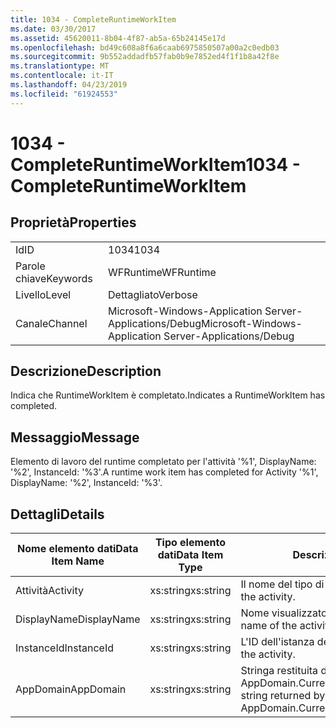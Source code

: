 ```yaml
---
title: 1034 - CompleteRuntimeWorkItem
ms.date: 03/30/2017
ms.assetid: 45620011-8b04-4f87-ab5a-65b24145e17d
ms.openlocfilehash: bd49c608a8f6a6caab6975850507a00a2c0edb03
ms.sourcegitcommit: 9b552addadfb57fab0b9e7852ed4f1f1b8a42f8e
ms.translationtype: MT
ms.contentlocale: it-IT
ms.lasthandoff: 04/23/2019
ms.locfileid: "61924553"
---
```

# <a name="1034---completeruntimeworkitem"></a><span data-ttu-id="3b5a6-102">1034 - CompleteRuntimeWorkItem</span><span class="sxs-lookup"><span data-stu-id="3b5a6-102">1034 - CompleteRuntimeWorkItem</span></span>
## <a name="properties"></a><span data-ttu-id="3b5a6-103">Proprietà</span><span class="sxs-lookup"><span data-stu-id="3b5a6-103">Properties</span></span>  
  
|||  
|-|-|  
|<span data-ttu-id="3b5a6-104">Id</span><span class="sxs-lookup"><span data-stu-id="3b5a6-104">ID</span></span>|<span data-ttu-id="3b5a6-105">1034</span><span class="sxs-lookup"><span data-stu-id="3b5a6-105">1034</span></span>|  
|<span data-ttu-id="3b5a6-106">Parole chiave</span><span class="sxs-lookup"><span data-stu-id="3b5a6-106">Keywords</span></span>|<span data-ttu-id="3b5a6-107">WFRuntime</span><span class="sxs-lookup"><span data-stu-id="3b5a6-107">WFRuntime</span></span>|  
|<span data-ttu-id="3b5a6-108">Livello</span><span class="sxs-lookup"><span data-stu-id="3b5a6-108">Level</span></span>|<span data-ttu-id="3b5a6-109">Dettagliato</span><span class="sxs-lookup"><span data-stu-id="3b5a6-109">Verbose</span></span>|  
|<span data-ttu-id="3b5a6-110">Canale</span><span class="sxs-lookup"><span data-stu-id="3b5a6-110">Channel</span></span>|<span data-ttu-id="3b5a6-111">Microsoft-Windows-Application Server-Applications/Debug</span><span class="sxs-lookup"><span data-stu-id="3b5a6-111">Microsoft-Windows-Application Server-Applications/Debug</span></span>|  
  
## <a name="description"></a><span data-ttu-id="3b5a6-112">Descrizione</span><span class="sxs-lookup"><span data-stu-id="3b5a6-112">Description</span></span>  
 <span data-ttu-id="3b5a6-113">Indica che RuntimeWorkItem è completato.</span><span class="sxs-lookup"><span data-stu-id="3b5a6-113">Indicates a RuntimeWorkItem has completed.</span></span>  
  
## <a name="message"></a><span data-ttu-id="3b5a6-114">Messaggio</span><span class="sxs-lookup"><span data-stu-id="3b5a6-114">Message</span></span>  
 <span data-ttu-id="3b5a6-115">Elemento di lavoro del runtime completato per l'attività '%1', DisplayName: '%2', InstanceId: '%3'.</span><span class="sxs-lookup"><span data-stu-id="3b5a6-115">A runtime work item has completed for Activity '%1', DisplayName: '%2', InstanceId: '%3'.</span></span>  
  
## <a name="details"></a><span data-ttu-id="3b5a6-116">Dettagli</span><span class="sxs-lookup"><span data-stu-id="3b5a6-116">Details</span></span>  
  
|<span data-ttu-id="3b5a6-117">Nome elemento dati</span><span class="sxs-lookup"><span data-stu-id="3b5a6-117">Data Item Name</span></span>|<span data-ttu-id="3b5a6-118">Tipo elemento dati</span><span class="sxs-lookup"><span data-stu-id="3b5a6-118">Data Item Type</span></span>|<span data-ttu-id="3b5a6-119">Descrizione</span><span class="sxs-lookup"><span data-stu-id="3b5a6-119">Description</span></span>|  
|--------------------|--------------------|-----------------|  
|<span data-ttu-id="3b5a6-120">Attività</span><span class="sxs-lookup"><span data-stu-id="3b5a6-120">Activity</span></span>|<span data-ttu-id="3b5a6-121">xs:string</span><span class="sxs-lookup"><span data-stu-id="3b5a6-121">xs:string</span></span>|<span data-ttu-id="3b5a6-122">Il nome del tipo di attività.</span><span class="sxs-lookup"><span data-stu-id="3b5a6-122">The type name of the activity.</span></span>|  
|<span data-ttu-id="3b5a6-123">DisplayName</span><span class="sxs-lookup"><span data-stu-id="3b5a6-123">DisplayName</span></span>|<span data-ttu-id="3b5a6-124">xs:string</span><span class="sxs-lookup"><span data-stu-id="3b5a6-124">xs:string</span></span>|<span data-ttu-id="3b5a6-125">Nome visualizzato dell'attività.</span><span class="sxs-lookup"><span data-stu-id="3b5a6-125">The display name of the activity.</span></span>|  
|<span data-ttu-id="3b5a6-126">InstanceId</span><span class="sxs-lookup"><span data-stu-id="3b5a6-126">InstanceId</span></span>|<span data-ttu-id="3b5a6-127">xs:string</span><span class="sxs-lookup"><span data-stu-id="3b5a6-127">xs:string</span></span>|<span data-ttu-id="3b5a6-128">L'ID dell'istanza dell'attività.</span><span class="sxs-lookup"><span data-stu-id="3b5a6-128">The instance id of the activity.</span></span>|  
|<span data-ttu-id="3b5a6-129">AppDomain</span><span class="sxs-lookup"><span data-stu-id="3b5a6-129">AppDomain</span></span>|<span data-ttu-id="3b5a6-130">xs:string</span><span class="sxs-lookup"><span data-stu-id="3b5a6-130">xs:string</span></span>|<span data-ttu-id="3b5a6-131">Stringa restituita da AppDomain.CurrentDomain.FriendlyName.</span><span class="sxs-lookup"><span data-stu-id="3b5a6-131">The string returned by AppDomain.CurrentDomain.FriendlyName.</span></span>|

